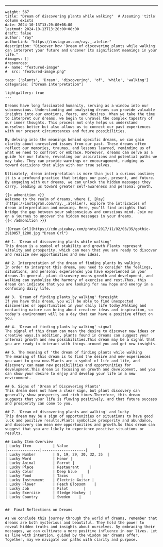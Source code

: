 ---
    weight: 567
    title: "Dream of discovering plants while walking"  # Assuming 'title' column exists
    date: 2024-10-13T13:20:00+08:00
    lastmod: 2024-10-13T13:20:00+08:00
    draft: false
    author: "ray"
    authorLink: "https://instagram.com/ray._.atelier"
    description: "Discover how 'Dream of discovering plants while walking' can interpret your future and uncover its significant meanings in your life."
    #images: []
    #resources:
    #- name: "featured-image"
    #  src: "featured-image.png"
    
    tags: ['plants', 'Dream', 'discovering', 'of', 'while', 'walking']
    categories: ["Dream Interpretation"]
    
    lightgallery: true
    ---
    
    Dreams have long fascinated humanity, serving as a window into our subconscious. Understanding and analyzing dreams can provide valuable insights into our emotions, fears, and desires. When we take the time to interpret our dreams, we begin to unravel the complex tapestry of our inner thoughts. This process not only helps us understand ourselves better but also allows us to connect our past experiences with our present circumstances and future possibilities.
    
    By delving into the meanings behind specific dreams, we can gain clarity about unresolved issues from our past. These dreams often reflect our memories, traumas, and lessons learned, reminding us of what we need to confront or embrace. Moreover, dreams can serve as a guide for our future, revealing our aspirations and potential paths we may take. They can provide warnings or encouragement, nudging us toward decisions that align with our true selves.
    
    Ultimately, dream interpretation is more than just a curious pastime; it is a profound practice that bridges our past, present, and future. By engaging with our dreams, we can unlock the hidden messages they carry, leading us toward greater self-awareness and personal growth.
    
    {{< admonition >}}
    Welcome to the realm of dreams, where I, [Ray](https://instagram.com/ray._.atelier), explore the intricacies of dream interpretation and meaning. Here, you’ll find insights that bridge the gap between your subconscious and conscious mind. Join me on a journey to uncover the hidden messages in your dreams.
    {{< /admonition >}}
    
    ![Dream Grl](https://cdn.pixabay.com/photo/2017/11/02/03/35/gothic-2910057_1280.jpg "Dream Grl")
    
    ## 1. 'Dream of discovering plants while walking'
    This dream is a symbol of stability and growth.Plants represent vitality and prosperity, which can mean that you are ready to discover and realize new opportunities and new ideas.
    
    ## 2. Interpretation of the dream of finding plants by walking
    In order to interpret this dream, you need to consider the feelings, situations, and personal experiences you have experienced in your dreams.In general, plant discovery means growth and development, and walking can symbolize the harmony of exercise and rest.Thus, this dream can indicate that you are looking for new hope and energy in a confusing daily life.
    
    ## 3. 'Dream of finding plants by walking' foresight
    If you have this dream, you will be able to find unexpected discoveries or opportunities in your daily life today.Walking and contacting nature can bring about creative ideas and inspiration, so today's environment will be a day that can have a positive effect on you.
    
    ## 4. 'Dream of finding plants by walking' signal
    The signal of this dream can mean the desire to discover new ideas or creative ways.In addition, plants found in dreams can suggest your internal growth and new possibilities.This dream may be a signal that you are ready to interact with things around you and get new insights.
    
    ## 5. The meaning of 'the dream of finding plants while walking
    The meaning of this dream is to find the desire and new experiences you want to grow now.Plants are a symbol of life and life, and discovery can mean new possibilities and opportunities for development.This dream is focusing on growth and development, and you can show your desire to enjoy and develop your life in a new environment.
    
    ## 6. Signs of 'Dream of Discovering Plants'
    This dream does not have a clear sign, but plant discovery can generally show prosperity and rich times.Therefore, this dream suggests that your life is flowing positively, and that future success and prosperity can come to you.
    
    ## 7. 'Dream of discovering plants and walking' and lucky
    This dream may be a sign of opportunities or situations to have good luck and positive results.Plants symbolize prosperity and abundance, and discovery can mean new opportunities and growth.So this dream can suggest that you are likely to experience positive situations or results.
    
    ## Lucky Item Overview
    | Lucky Item          | Value              |
    |---------------|--------------------|
    | Lucky Number        | 8, 19, 29, 30, 32, 35  |
    | Lucky Word          | Honor |
    | Lucky Animal        | Parrot |
    | Lucky Place         | Restaurant     |
    | Lucky Color         | Deep blue     |
    | Lucky Food          | Tacos      |
    | Lucky Instrument    | Electric Guitar |
    | Lucky Flower        | Peach Blossom    |
    | Lucky Job           | Pilot       |
    | Lucky Exercise      | Sledge Hockey  |
    | Lucky Country       | Sweden    |
    
    
    ##  Final Reflections on Dreams
    
    As we conclude this journey through the world of dreams, remember that dreams are both mysterious and beautiful. They hold the power to reveal hidden truths and insights about ourselves. By embracing their messages, we can cultivate a more positive influence in our lives. Let us live with intention, guided by the wisdom our dreams offer. Together, may we navigate our paths with clarity and purpose.
    
